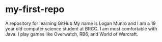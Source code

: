 # my-first-repo
A repository for learning GitHub
My name is Logan Munro and I am a 19 year old computer science student at BRCC.
I am most comfortable with Java.
I play games like Overwatch, RB6, and World of Warcraft.
